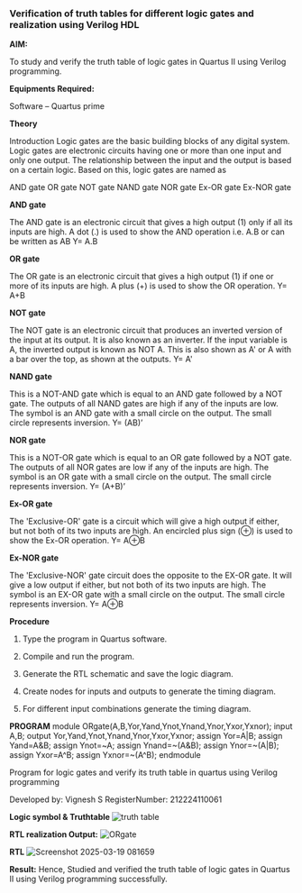 ### Verification of truth tables for different logic gates and realization using Verilog HDL

**AIM:** 

To study and verify the truth table of logic gates in Quartus II using Verilog programming.

**Equipments Required:**

Software – Quartus prime 

**Theory**

Introduction Logic gates are the basic building blocks of any digital system. Logic gates are electronic circuits having one or more than one input and only one output. The relationship between the input and the output is based on a certain logic. Based on this, logic gates are named as

AND gate OR gate NOT gate NAND gate NOR gate Ex-OR gate Ex-NOR gate

**AND gate**

The AND gate is an electronic circuit that gives a high output (1) only if all its inputs are high. A dot (.) is used to show the AND operation i.e. A.B or can be written as AB
Y= A.B

**OR gate** 

The OR gate is an electronic circuit that gives a high output (1) if one or more of its inputs are high. A plus (+) is used to show the OR operation.
Y= A+B

**NOT gate**

The NOT gate is an electronic circuit that produces an inverted version of the input at its output. It is also known as an inverter. If the input variable is A, the inverted output is known as NOT A. This is also shown as A' or A with a bar over the top, as shown at the outputs.
Y= A'

**NAND gate**

This is a NOT-AND gate which is equal to an AND gate followed by a NOT gate. The outputs of all NAND gates are high if any of the inputs are low. The symbol is an AND gate with a small circle on the output. The small circle represents inversion.
Y= (AB)’

**NOR gate**

This is a NOT-OR gate which is equal to an OR gate followed by a NOT gate. The outputs of all NOR gates are low if any of the inputs are high. The symbol is an OR gate with a small circle on the output. The small circle represents inversion.
Y= (A+B)’

**Ex-OR gate**

The 'Exclusive-OR' gate is a circuit which will give a high output if either, but not both of its two inputs are high. An encircled plus sign (⊕) is used to show the Ex-OR operation.
Y= A⊕B

**Ex-NOR gate**

The 'Exclusive-NOR' gate circuit does the opposite to the EX-OR gate. It will give a low output if either, but not both of its two inputs are high. The symbol is an EX-OR gate with a small circle on the output. The small circle represents inversion.
Y= A⊕B

**Procedure** 

1.	Type the program in Quartus software.

2.	Compile and run the program.

3.	Generate the RTL schematic and save the logic diagram.

4.	Create nodes for inputs and outputs to generate the timing diagram.

5.	For different input combinations generate the timing diagram.


**PROGRAM**
module ORgate(A,B,Yor,Yand,Ynot,Ynand,Ynor,Yxor,Yxnor);
input A,B;
output Yor,Yand,Ynot,Ynand,Ynor,Yxor,Yxnor;
assign Yor=A|B;
assign Yand=A&B;
assign Ynot=~A;
assign Ynand=~(A&B);
assign Ynor=~(A|B);
assign Yxor=A^B;
assign Yxnor=~(A^B);
endmodule

Program for logic gates and verify its truth table in quartus using Verilog programming

 Developed by: Vignesh S
 RegisterNumber: 212224110061
 
**Logic symbol & Truthtable**
![truth table](https://github.com/user-attachments/assets/534ad3b8-d1aa-488b-b82a-f7765b13eb95)


**RTL realization Output:**
![ORgate](https://github.com/user-attachments/assets/878f56d3-2cf7-40f2-a684-6cd429b3ed91)


**RTL**
![Screenshot 2025-03-19 081659](https://github.com/user-attachments/assets/be120fd2-11dc-4dda-be91-ec4e69c84391)


**Result:**
Hence, Studied and verified the truth table of logic gates in Quartus II using Verilog programming successfully.


